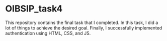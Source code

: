 # OIBSIP_task4
This repository contains the final task that I completed. In this task, I did a lot of things to achieve the desired goal. Finally, I successfully implemented authentication using HTML, CSS, and JS.
